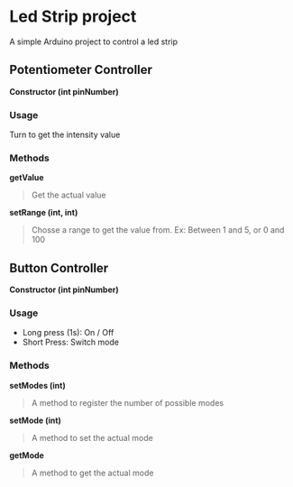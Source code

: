 
# Led Strip project

A simple Arduino project to control a led strip

## Potentiometer Controller

**Constructor (int pinNumber)**

### Usage

Turn to get the intensity value

### Methods

**getValue** 

> Get the actual value

**setRange (int, int)**

> Chosse a range to get the value from.
> Ex: Between 1 and 5, or 0 and 100

## Button Controller

**Constructor (int pinNumber)**

### Usage

* Long press (1s): On / Off
* Short Press: Switch mode

### Methods

**setModes (int)**

> A method to register the number of possible modes

**setMode (int)**

> A method to set the actual mode

**getMode**

> A method to get the actual mode
